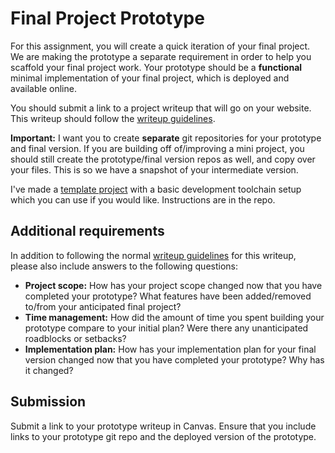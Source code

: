 # Final Project Prototype

For this assignment, you will create a quick iteration of your final project. We
are making the prototype a separate requirement in order to help you scaffold
your final project work. Your prototype should be a **functional** minimal
implementation of your final project, which is deployed and available online.

You should submit a link to a project writeup that will go on your website. This
writeup should follow the [writeup guidelines](/assignments/writeups.md).

**Important:** I want you to create **separate** git repositories for your
prototype and final version. If you are building off of/improving a mini
project, you should still create the prototype/final version repos as well, and
copy over your files. This is so we have a snapshot of your intermediate
version.

I've made a [template project](https://github.com/branchwelder/webdev-template)
with a basic development toolchain setup which you can use if you would like.
Instructions are in the repo.

## Additional requirements

In addition to following the normal
[writeup guidelines](/assignments/writeups.md) for this writeup, please also
include answers to the following questions:

- **Project scope:** How has your project scope changed now that you have
  completed your prototype? What features have been added/removed to/from your
  anticipated final project?
- **Time management:** How did the amount of time you spent building your
  prototype compare to your initial plan? Were there any unanticipated
  roadblocks or setbacks?
- **Implementation plan:** How has your implementation plan for your final
  version changed now that you have completed your prototype? Why has it
  changed?

## Submission

Submit a link to your prototype writeup in Canvas. Ensure that you include links
to your prototype git repo and the deployed version of the prototype.
